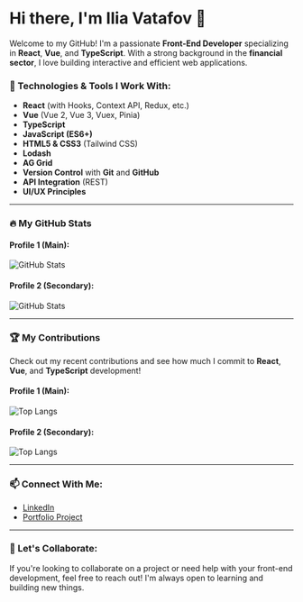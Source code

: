 # Hi there, I'm Ilia Vatafov 👋

Welcome to my GitHub! I'm a passionate **Front-End Developer** specializing in **React**, **Vue**, and **TypeScript**. With a strong background in the **financial sector**, I love building interactive and efficient web applications. 

### 🚀 Technologies & Tools I Work With:
- **React** (with Hooks, Context API, Redux, etc.)
- **Vue** (Vue 2, Vue 3, Vuex, Pinia)
- **TypeScript**
- **JavaScript (ES6+)**
- **HTML5 & CSS3** (Tailwind CSS)
- **Lodash**
- **AG Grid**
- **Version Control** with **Git** and **GitHub**
- **API Integration** (REST)
- **UI/UX Principles**

---

### 🔥 My GitHub Stats

#### Profile 1 (Main):
![GitHub Stats](https://github-readme-stats.vercel.app/api?ivatafov-rms&show_icons=true&count_private=true&hide=prs&theme=radical)

#### Profile 2 (Secondary):
![GitHub Stats](https://github-readme-stats.vercel.app/api?username=iliavatafov&show_icons=true&count_private=true&hide=prs&theme=radical)

---

### 🏆 My Contributions

Check out my recent contributions and see how much I commit to **React**, **Vue**, and **TypeScript** development!

#### Profile 1 (Main):
![Top Langs](https://github-readme-stats.vercel.app/api/top-langs/?ivatafov-rms&layout=compact&theme=radical)

#### Profile 2 (Secondary):
![Top Langs](https://github-readme-stats.vercel.app/api/top-langs/?username=iliavatafov&layout=compact&theme=radical)

---

### 📫 Connect With Me:

- [LinkedIn](https://www.linkedin.com/in/ilia-vatafov-517ba3163/)
- [Portfolio Project](https://dashing-kringle-5254bd.netlify.app/)
  
---

### 🤝 Let's Collaborate:
If you're looking to collaborate on a project or need help with your front-end development, feel free to reach out! I'm always open to learning and building new things.
